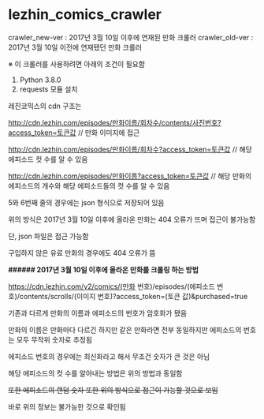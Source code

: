 # lezhin_comics_crawler

crawler_new-ver : 2017년 3월 10일 이후에 연재된 만화 크롤러
crawler_old-ver : 2017년 3월 10일 이전에 연재됐던 만화 크롤러

※ 이 크롤러를 사용하려면 아래의 조건이 필요함
1. Python 3.8.0
2. requests 모듈 설치

레진코믹스의 cdn 구조는

http://cdn.lezhin.com/episodes/만화이름/회차수/contents/사진번호?access_token=토큰값 // 만화 이미지에 접근

http://cdn.lezhin.com/episodes/만화이름/회차수?access_token=토큰값 // 해당 에피소드 컷 수를 알 수 있음

http://cdn.lezhin.com/episodes/만화이름?access_token=토큰값 // 해당 만화의 에피소드의 개수와 해당 에피소드들의 컷 수를 알 수 있음

5와 6번째 줄의 경우에는 json 형식으로 저장되어 있음


위의 방식은 2017년 3월 10일 이후에 올라온 만화는 404 오류가 뜨며 접근이 불가능함

단, json 파일은 접근 가능함

구입하지 않은 유료 만화의 경우에도 404 오류가 뜸

**###### **2017년 3월 10일 이후에 올라온 만화를 크롤링 하는 방법****

https://cdn.lezhin.com/v2/comics/(만화 번호)/episodes/(에피소드 번호)/contents/scrolls/(이미지 번호)?access_token=(토큰 값)&purchased=true

기존과 다르게 만화의 이름과 에피소드의 번호가 암호화가 됐음

만화의 이름은 만화마다 다르긴 하지만 같은 만화라면 전부 동일하지만 에피소드의 번호는 모두 무작위 숫자로 추정됨

에피소드 번호의 경우에는 최신화라고 해서 무조건 숫자가 큰 것은 아님

해당 에피소드의 컷 수를 알아내는 방법은 위의 방법과 동일함

~~또한 에피소드의 랜덤 숫자 또한 위의 방식으로 접근이 가능할 것으로 보임~~

바로 위의 정보는 불가능한 것으로 확인됨